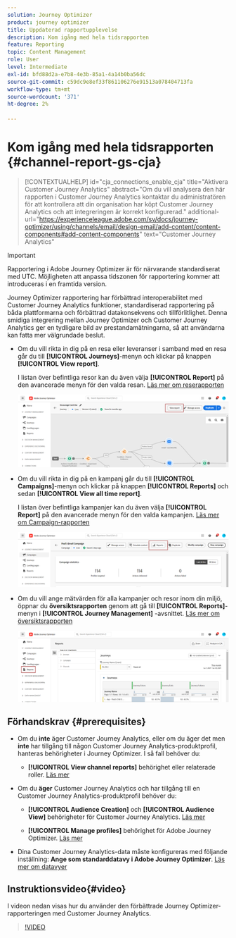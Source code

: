 ```yaml
---
solution: Journey Optimizer
product: journey optimizer
title: Uppdaterad rapportupplevelse
description: Kom igång med hela tidsrapporten
feature: Reporting
topic: Content Management
role: User
level: Intermediate
exl-id: bfd88d2a-e7b8-4e3b-85a1-4a14b0ba56dc
source-git-commit: c59dc9e8ef33f861106276e91513a078404713fa
workflow-type: tm+mt
source-wordcount: '371'
ht-degree: 2%

---
```


# Kom igång med hela tidsrapporten {#channel-report-gs-cja}

>[!CONTEXTUALHELP]
>id="cja_connections_enable_cja"
>title="Aktivera Customer Journey Analytics"
>abstract="Om du vill analysera den här rapporten i Customer Journey Analytics kontaktar du administratören för att kontrollera att din organisation har köpt Customer Journey Analytics och att integreringen är korrekt konfigurerad."
>additional-url="https://experienceleague.adobe.com/sv/docs/journey-optimizer/using/channels/email/design-email/add-content/content-components#add-content-components" text="Customer Journey Analytics"

>[!IMPORTANT]
>
>Rapportering i Adobe Journey Optimizer är för närvarande standardiserat med UTC. Möjligheten att anpassa tidszonen för rapportering kommer att introduceras i en framtida version.

Journey Optimizer rapportering har förbättrad interoperabilitet med Customer Journey Analytics funktioner, standardiserad rapportering på båda plattformarna och förbättrad datakonsekvens och tillförlitlighet. Denna smidiga integrering mellan Journey Optimizer och Customer Journey Analytics ger en tydligare bild av prestandamätningarna, så att användarna kan fatta mer välgrundade beslut.

* Om du vill rikta in dig på en resa eller leveranser i samband med en resa går du till **[!UICONTROL Journeys]**-menyn och klickar på knappen **[!UICONTROL View report]**.

  I listan över befintliga resor kan du även välja **[!UICONTROL Report]** på den avancerade menyn för den valda resan. [Läs mer om reserapporten](journey-global-report-cja.md)

  ![](assets/gs-cja-report-3.png)

* Om du vill rikta in dig på en kampanj går du till **[!UICONTROL Campaigns]**-menyn och klickar på knappen **[!UICONTROL Reports]** och sedan **[!UICONTROL View all time report]**.

  I listan över befintliga kampanjer kan du även välja **[!UICONTROL Report]** på den avancerade menyn för den valda kampanjen. [Läs mer om Campaign-rapporten](campaign-global-report-cja.md)

  ![](assets/gs-cja-report-2.png)

* Om du vill ange mätvärden för alla kampanjer och resor inom din miljö, öppnar du **översiktsrapporten** genom att gå till **[!UICONTROL Reports]**-menyn i **[!UICONTROL Journey Management]** -avsnittet. [Läs mer om översiktsrapporten](channel-report-cja.md)

  ![](assets/gs-cja-report-1.png)

## Förhandskrav {#prerequisites}

* Om du **inte** äger Customer Journey Analytics, eller om du äger det men **inte** har tillgång till någon Customer Journey Analytics-produktprofil, hanteras behörigheter i Journey Optimizer. I så fall behöver du:

   * **[!UICONTROL View channel reports]** behörighet eller relaterade roller. [Läs mer](../administration/permissions.md)

* Om du **äger** Customer Journey Analytics och har tillgång till en Customer Journey Analytics-produktprofil behöver du:

   * **[!UICONTROL Audience Creation]** och **[!UICONTROL Audience View]** behörigheter för Customer Journey Analytics. [Läs mer](https://experienceleague.adobe.com/sv/docs/analytics-platform/using/technotes/access-control)

   * **[!UICONTROL Manage profiles]** behörighet för Adobe Journey Optimizer. [Läs mer](../administration/permissions.md)

* Dina Customer Journey Analytics-data måste konfigureras med följande inställning: **Ange som standarddatavy i Adobe Journey Optimizer**. [Läs mer om datavyer](https://experienceleague.adobe.com/sv/docs/analytics-platform/using/cja-dataviews/create-dataview)

## Instruktionsvideo{#video}

I videon nedan visas hur du använder den förbättrade Journey Optimizer-rapporteringen med Customer Journey Analytics.

>[!VIDEO](https://video.tv.adobe.com/v/3430413)